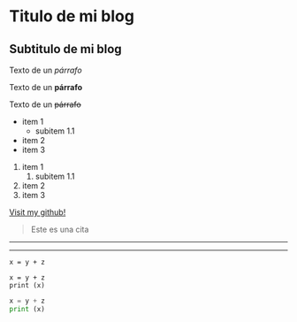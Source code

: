 
# Titulo de mi blog

## Subtitulo de mi blog

Texto de un *párrafo*

Texto de un **párrafo**

Texto de un ~~párrafo~~

<!-- UL -->

* item 1
    * subitem 1.1
* item 2
* item 3

<!-- OL -->

1. item 1
    1. subitem 1.1
2. item 2
3. item 3

<!-- Link: [Texto](url "Descripción") -->

[Visit my github!](https://github.com/mesajil "Link de github")

> Este es una cita

<!-- Líneas divisorias -->

---
___


<!-- Código de una línea. Se utilizan tildes invertidas (ALT + 96) -->

`x = y + z`

<!-- Bloque de código -->

```
x = y + z
print (x)
```

``` python
x = y + z
print (x)
```


